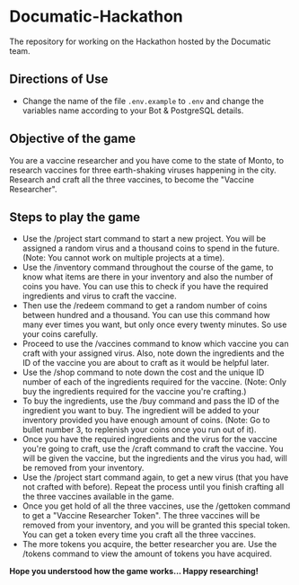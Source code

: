# Documatic-Hackathon

The repository for working on the Hackathon hosted by the Documatic team.

## Directions of Use

- Change the name of the file `.env.example` to `.env` and change the variables name according to your Bot & PostgreSQL details.















## Objective of the game

You are a vaccine researcher and you have come to the state of Monto, to research vaccines for three earth-shaking viruses happening in the city. Research and craft all the three vaccines, to become the "Vaccine Researcher".

## Steps to play the game

- Use the /project start command to start a new project. You will be assigned a random virus and a thousand coins to spend in the future. (Note: You cannot work on multiple projects at a time).
- Use the /inventory command throughout the course of the game, to know what items are there in your inventory and also the number of coins you have. You can use this to check if you have the required ingredients and virus to craft the vaccine.
- Then use the /redeem command to get a random number of coins between hundred and a thousand. You can use this command how many ever times you want, but only once every twenty minutes. So use your coins carefully.
- Proceed to use the /vaccines command to know which vaccine you can craft with your assigned virus. Also, note down the ingredients and the ID of the vaccine you are about to craft as it would be helpful later.
- Use the /shop command to note down the cost and the unique ID number of each of the ingredients required for the vaccine. (Note: Only buy the ingredients required for the vaccine you're crafting.)
- To buy the ingredients, use the /buy command and pass the ID of the ingredient you want to buy. The ingredient will be added to your inventory provided you have enough amount of coins. (Note: Go to bullet number 3, to replenish your coins once you run out of it).
- Once you have the required ingredients and the virus for the vaccine you're going to craft, use the /craft command to craft the vaccine. You will be given the vaccine, but the ingredients and the virus you had, will be removed from your inventory.
- Use the /project start command again, to get a new virus (that you have not crafted with before). Repeat the process until you finish crafting all the three vaccines available in the game.
- Once you get hold of all the three vaccines, use the /gettoken command to get a "Vaccine Researcher Token". The three vaccines will be removed from your inventory, and you will be granted this special token. You can get a token every time you craft all the three vaccines.
- The more tokens you acquire, the better researcher you are. Use the /tokens command to view the amount of tokens you have acquired.

**Hope you understood how the game works... Happy researching!**
